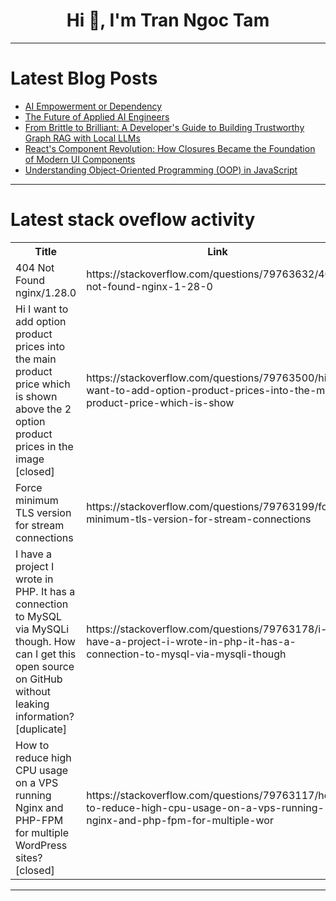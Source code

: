 <h1 align="center">Hi 👋, I'm Tran Ngoc Tam</h1>

---

# Latest Blog Posts 
<!-- BLOG-POST-LIST:START -->
- [AI Empowerment or Dependency](https://dev.to/rawveg/ai-empowerment-or-dependency-1355)
- [The Future of Applied AI Engineers](https://dev.to/jackm_345442a09fb53b/the-future-of-applied-ai-engineers-5gl5)
- [From Brittle to Brilliant: A Developer&#39;s Guide to Building Trustworthy Graph RAG with Local LLMs](https://dev.to/bibinprathap/from-brittle-to-brilliant-a-developers-guide-to-building-trustworthy-graph-rag-with-local-llms-1217)
- [React&#39;s Component Revolution: How Closures Became the Foundation of Modern UI Components](https://dev.to/franson33/reacts-component-revolution-how-closures-became-the-foundation-of-modern-ui-components-3nia)
- [Understanding Object-Oriented Programming &lpar;OOP&rpar; in JavaScript](https://dev.to/henry_messiahtmt_099ca84/understanding-object-oriented-programming-oop-in-javascript-3cf8)
<!-- BLOG-POST-LIST:END -->

---

# Latest stack oveflow activity
<table>
  <tr><th>Title</th><th>Link</th></tr>
  <!-- STACKOVERFLOW:START --><tr><td>404 Not Found nginx/1.28.0</td><td>https://stackoverflow.com/questions/79763632/404-not-found-nginx-1-28-0</td></tr><tr><td>Hi I want to add option product prices into the main product price which is shown above the 2 option product prices in the image [closed]</td><td>https://stackoverflow.com/questions/79763500/hi-i-want-to-add-option-product-prices-into-the-main-product-price-which-is-show</td></tr><tr><td>Force minimum TLS version for stream connections</td><td>https://stackoverflow.com/questions/79763199/force-minimum-tls-version-for-stream-connections</td></tr><tr><td>I have a project I wrote in PHP. It has a connection to MySQL via MySQLi though. How can I get this open source on GitHub without leaking information? [duplicate]</td><td>https://stackoverflow.com/questions/79763178/i-have-a-project-i-wrote-in-php-it-has-a-connection-to-mysql-via-mysqli-though</td></tr><tr><td>How to reduce high CPU usage on a VPS running Nginx and PHP-FPM for multiple WordPress sites? [closed]</td><td>https://stackoverflow.com/questions/79763117/how-to-reduce-high-cpu-usage-on-a-vps-running-nginx-and-php-fpm-for-multiple-wor</td></tr><!-- STACKOVERFLOW:END -->
</table>

---


